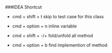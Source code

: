 ###IDEA Shortcut

- cmd + shift + t   skip to test case for this class

- cmd + option + n inline variable

- cmd + shift + -/+ fold/unfold all method

- cmd + option + b find implemention of method